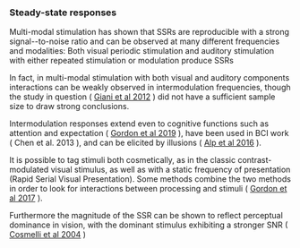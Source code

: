 ### Steady-state responses

Multi-modal stimulation has shown that SSRs are reproducible with a strong signal--to-noise ratio and can be observed at many different frequencies and modalities: Both visual periodic stimulation and auditory stimulation with either repeated stimulation or modulation produce SSRs

In fact, in multi-modal stimulation with both visual and auditory components interactions can be weakly observed in intermodulation frequencies, though the  study in question ( [Giani et al 2012](../Giani%20et%20al%202012.md) ) did not have a sufficient sample size to draw strong conclusions.

Intermodulation responses extend even to cognitive functions such as attention and expectation ( [Gordon et al 2019](../Gordon%20et%20al%202019.md) ), have been used in BCI work ( Chen et al. 2013 ), and can be elicited by illusions ( [Alp et al 2016](../Alp%20et%20al%202016.md) ).

It is possible to tag stimuli both cosmetically, as in the classic contrast-modulated visual stimulus, as well as with a static frequency of presentation (Rapid Serial Visual Presentation). Some methods combine the two methods in order to look for interactions between processing and stimuli ( [Gordon et al 2017](../Gordon%20et%20al%202017.md) ). 

Furthermore the magnitude of the SSR can be shown to reflect perceptual dominance in vision, with the dominant stimulus exhibiting a stronger SNR ( [Cosmelli et al 2004](../Cosmelli%20et%20al%202004.md) )
